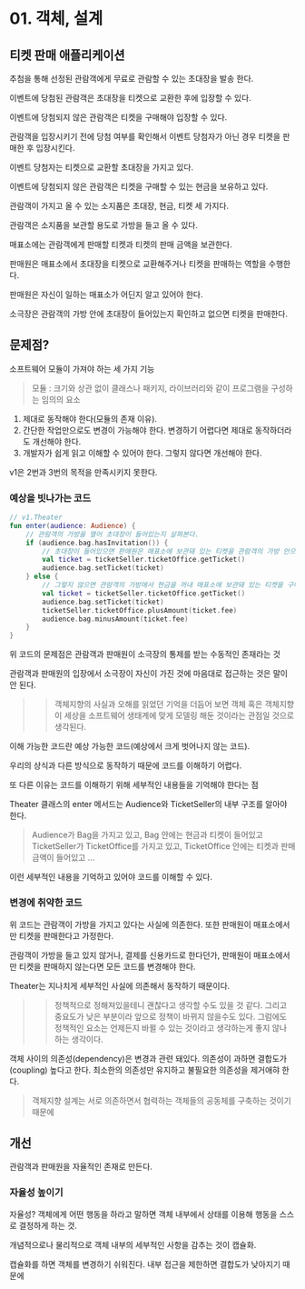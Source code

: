# 01. 객체, 설계

## 티켓 판매 애플리케이션

추첨을 통해 선정된 관람객에게 무료로 관람할 수 있는 초대장을 발송 한다.

이벤트에 당첨된 관람객은 초대장을 티켓으로 교환한 후에 입장할 수 있다.

이벤트에 당첨되지 않은 관람객은 티켓을 구매해야 입장할 수 있다.

관람객을 입장시키기 전에 당첨 여부를 확인해서 이벤트 당첨자가 아닌 경우 티켓을 판매한 후 입장시킨다.

이벤트 당첨자는 티켓으로 교환할 초대장을 가지고 있다.

이벤트에 당첨되지 않은 관람객은 티켓을 구매할 수 있는 현금을 보유하고 있다.

관람객이 가지고 올 수 있는 소지품은 초대장, 현금, 티켓 세 가지다.

관람객은 소지품을 보관할 용도로 가방을 들고 올 수 있다.

매표소에는 관람객에게 판매할 티켓과 티켓의 판매 금액을 보관한다.

판매원은 매표소에서 초대장을 티켓으로 교환해주거나 티켓을 판매하는 역할을 수행한다.

판매원은 자신이 일하는 매표소가 어딘지 알고 있어야 한다.

소극장은 관람객의 가방 안에 초대장이 들어있는지 확인하고 없으면 티켓을 판매한다.

## 문제점?

소프트웨어 모듈이 가져야 하는 세 가지 기능

> 모듈 : 크기와 상관 없이 클래스나 패키지, 라이브러리와 같이 프로그램을 구성하는 임의의 요소

1. 제대로 동작해야 한다(모듈의 존재 이유).
2. 간단한 작업만으로도 변경이 가능해야 한다. 변경하기 어렵다면 제대로 동작하더라도 개선해야 한다.
3. 개발자가 쉽게 읽고 이해할 수 있어야 한다. 그렇지 않다면 개선해야 한다.

v1은 2번과 3번의 목적을 만족시키지 못한다.

### 예상을 빗나가는 코드

```kotlin
// v1.Theater
fun enter(audience: Audience) {
    // 관람객의 가방을 열어 초대장이 들어있는지 살펴본다.
    if (audience.bag.hasInvitation()) {
        // 초대장이 들어있으면 판매원은 매표소에 보관돼 있는 티켓을 관람객의 가방 안으로 옮긴다.
        val ticket = ticketSeller.ticketOffice.getTicket()
        audience.bag.setTicket(ticket)
    } else {
        // 그렇지 않으면 관람객의 가방에서 현금을 꺼내 매표소에 보관돼 있는 티켓을 구매한 후 티켓을 관람객의 가방에 넣는다.
        val ticket = ticketSeller.ticketOffice.getTicket()
        audience.bag.setTicket(ticket)
        ticketSeller.ticketOffice.plusAmount(ticket.fee)
        audience.bag.minusAmount(ticket.fee)
    }
}
```

위 코드의 문제점은 관람객과 판매원이 소극장의 통제를 받는 수동적인 존재라는 것

관람객과 판매원의 입장에서 소극장이 자신이 가진 것에 마음대로 접근하는 것은 말이 안 된다.

>> 객체지향의 사실과 오해를 읽었던 기억을 더듬어 보면 객체 혹은 객체지향이 세상을 소프트웨어 생태계에 맞게 모델링 해둔 것이라는 관점일 것으로 생각된다.

이해 가능한 코드란 예상 가능한 코드(예상에서 크게 벗어나지 않는 코드).

우리의 상식과 다른 방식으로 동작하기 때문에 코드를 이해하기 어렵다.

또 다른 이유는 코드를 이해하기 위해 세부적인 내용들을 기억해야 한다는 점

Theater 클래스의 enter 메서드는 Audience와 TicketSeller의 내부 구조를 알아야 한다.

> Audience가 Bag을 가지고 있고, Bag 안에는 현금과 티켓이 들어있고 TicketSeller가 TicketOffice를 가지고 있고, TicketOffice 안에는 티켓과 판매 금액이 들어있고 ...

이런 세부적인 내용을 기억하고 있어야 코드를 이해할 수 있다.

### 변경에 취약한 코드

위 코드는 관람객이 가방을 가지고 있다는 사실에 의존한다. 또한 판매원이 매표소에서만 티켓을 판매한다고 가정한다.

관람객이 가방을 들고 있지 않거나, 결제를 신용카드로 한다던가, 판매원이 매표소에서만 티켓을 판매하지 않는다면 모든 코드를 변경해야 한다.

Theater는 지나치게 세부적인 사실에 의존해서 동작하기 때문이다.

>> 정책적으로 정해져있을테니 괜찮다고 생각할 수도 있을 것 같다. 그리고 중요도가 낮은 부분이라 앞으로 정책이 바뀌지 않을수도 있다. 그럼에도 정책적인 요소는 언제든지 바뀔 수 있는 것이라고 생각하는게 좋지 않나 하는 생각이다.

객체 사이의 의존성(dependency)은 변경과 관련 돼있다. 의존성이 과하면 결합도가(coupling) 높다고 한다. 최소한의 의존성만 유지하고 불필요한 의존성을 제거애햐 한다.

> 객체지향 설계는 서로 의존하면서 협력하는 객체들의 공동체를 구축하는 것이기 때문에

## 개선

관람객과 판매원을 자율적인 존재로 만든다.

### 자율성 높이기

자율성? 객체에게 어떤 행동을 하라고 말하면 객체 내부에서 상태를 이용해 행동을 스스로 결정하게 하는 것.

개념적으로나 물리적으로 객체 내부의 세부적인 사항을 감추는 것이 캡슐화.

캡슐화를 하면 객체를 변경하기 쉬워진다. 내부 접근을 제한하면 결합도가 낮아지기 때문에


